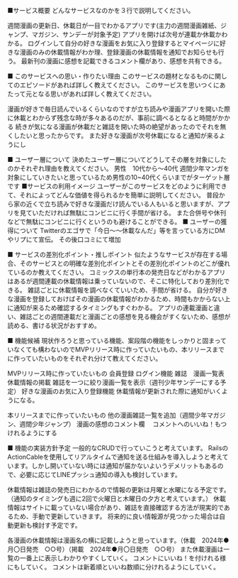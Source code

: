 ■サービス概要
どんなサービスなのかを３行で説明してください。

週間漫画の更新日、休載日が一目でわかるアプリです(主力の週間漫画雑紙、ジャンプ、マガジン、サンデーが対象予定)
アプリを開けば次号が連載か休載かわかる。
ログインして自分の好きな漫画をお気に入り登録するとマイページに好きな漫画のみの休載情報がわか理、登録漫画の休載情報を通知でお知らせも行う。
最新刊の漫画に感想を記載できるコメント欄があり、感想を共有できる。

■ このサービスへの思い・作りたい理由
このサービスの題材となるものに関してのエピソードがあれば詳しく教えてください。
このサービスを思いつくにあたって元となる思いがあれば詳しく教えてください。

漫画が好きで毎日読んでいるくらいなのですが立ち読みや漫画アプリを開いた際に休載とわからず残念な時が多々あるのだが、事前に調べるとなると時間がかかる
続きが気になる漫画が休載だと雑誌を開いた時の絶望があったのでそれを無くしたいと思ったからです。
また好きな漫画が次号休載になると通知が来るようにし

■ ユーザー層について
決めたユーザー層についてどうしてその層を対象にしたのかそれぞれ理由を教えてください。
男性　10代から〜40代
週間少年マンガを対象にしていきたいと思っているため男性の10~40代くらいまでがターゲット層です
■サービスの利用イメージ
ユーザーがこのサービスをどのように利用できて、それによってどんな価値を得られるかを簡単に説明してください。
普段から家の近くで立ち読みで好きな漫画だけ読んでいる人もいると思いますが、アプリを見ていただければ無駄にコンビニに行く手間が省ける。
また合併号や休刊などで無駄にコンビニに行くというのも避けることができる。
■ ユーザーの獲得について
Twitterのエゴサで「今日〜〜休載なんだ」等を言っている方にDMやリプにて宣伝。
その後口コミにて増加

■ サービスの差別化ポイント・推しポイント
似たようなサービスが存在する場合、そのサービスとの明確な差別化ポイントとその差別化ポイントのどこが優れているのか教えてください。
コミックスの単行本の発売日などがわかるアプリはあるが週間連載の休載情報は乗っていないので、そこに特化しており差別化できる。
雑誌ごとに休載情報を調べなくていいため、手間が省ける。
自分が好きな漫画を登録しておけばその漫画の休載情報がわかるため、時間もかからない上に通知が来るため確認するタイミングもすぐわかる。
アプリの連載漫画と違い、雑誌ごとの週間連載だと漫画ごとの感想を見る機会がすくないため、感想が読める、書ける状況がおすすめ。

■ 機能候補
現状作ろうと思っている機能、案段階の機能をしっかりと固まっていなくても構わないのでMVPリリース時に作っていたいもの、本リリースまでに作っていたいものをそれぞれ分けて教えてください。

MVPリリース時に作っていたいもの
会員登録
ログイン機能
雑誌　漫画一覧表
休載情報の掲載
雑誌を一つに絞り漫画一覧を表示（週刊少年サンデーにする予定）
好きな漫画のお気に入り登録機能
休載情報が更新された際に通知がいくようになる。

本リリースまでに作っていたいもの
他の漫画雑誌一覧を追加（週間少年マガジン、週間少年ジャンプ）
漫画の感想のコメント欄　
コメントへのいいね！もつけれるようにする


■ 機能の実装方針予定
一般的なCRUDで行っていこうと考えています。
RailsのActionCableを使用してリアルタイムで通知を送る仕組みを導入しようと考えています。しかし開いていない時には通知が届かないよいうデメリットもあるので、必要に応じてLINEプッシュ通知の導入も検討しています。

休載情報は雑誌の発売日にわかるので情報の更新は月曜と水曜になる予定です。（通知のタイミングも週に2回で火曜日と木曜日の夕方と考えています。）
休載情報はサイトに載っていない場合があり、雑誌を直接確認する方法が現実的であるため、手動で更新していきます。
将来的に良い情報源が見つかった場合は自動更新も検討す予定です。

各漫画の休載情報は漫画名の横に記載しようと思っています。（休載　2024年●月〇日発売　○○号）（掲載　2024年●月〇日発売　○○号）
また休載漫画は一覧の一番上に表示しわかりやすくしていく。
コメントにいいね！を付けれる様にもしていく。
コメントは新着順といいね数順に分けれるようにしていく。
